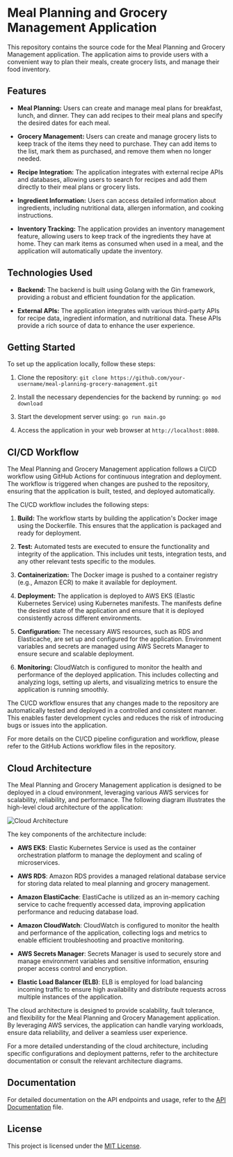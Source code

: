 # Meal Planning and Grocery Management Application

This repository contains the source code for the Meal Planning and Grocery Management application. The application aims to provide users with a convenient way to plan their meals, create grocery lists, and manage their food inventory.

## Features

- **Meal Planning:** Users can create and manage meal plans for breakfast, lunch, and dinner. They can add recipes to their meal plans and specify the desired dates for each meal.

- **Grocery Management:** Users can create and manage grocery lists to keep track of the items they need to purchase. They can add items to the list, mark them as purchased, and remove them when no longer needed.

- **Recipe Integration:** The application integrates with external recipe APIs and databases, allowing users to search for recipes and add them directly to their meal plans or grocery lists.

- **Ingredient Information:** Users can access detailed information about ingredients, including nutritional data, allergen information, and cooking instructions.

- **Inventory Tracking:** The application provides an inventory management feature, allowing users to keep track of the ingredients they have at home. They can mark items as consumed when used in a meal, and the application will automatically update the inventory.

## Technologies Used

- **Backend:** The backend is built using Golang with the Gin framework, providing a robust and efficient foundation for the application.

- **External APIs:** The application integrates with various third-party APIs for recipe data, ingredient information, and nutritional data. These APIs provide a rich source of data to enhance the user experience.

## Getting Started

To set up the application locally, follow these steps:

1. Clone the repository: `git clone https://github.com/your-username/meal-planning-grocery-management.git`

2. Install the necessary dependencies for the backend by running:
  ```go mod download```

3. Start the development server using:
  ```go run main.go```

4. Access the application in your web browser at `http://localhost:8080`.

## CI/CD Workflow

The Meal Planning and Grocery Management application follows a CI/CD workflow using GitHub Actions for continuous integration and deployment. The workflow is triggered when changes are pushed to the repository, ensuring that the application is built, tested, and deployed automatically.

The CI/CD workflow includes the following steps:

1. **Build:** The workflow starts by building the application's Docker image using the Dockerfile. This ensures that the application is packaged and ready for deployment.

2. **Test:** Automated tests are executed to ensure the functionality and integrity of the application. This includes unit tests, integration tests, and any other relevant tests specific to the modules.

3. **Containerization:** The Docker image is pushed to a container registry (e.g., Amazon ECR) to make it available for deployment.

4. **Deployment:** The application is deployed to AWS EKS (Elastic Kubernetes Service) using Kubernetes manifests. The manifests define the desired state of the application and ensure that it is deployed consistently across different environments.

5. **Configuration:** The necessary AWS resources, such as RDS and Elasticache, are set up and configured for the application. Environment variables and secrets are managed using AWS Secrets Manager to ensure secure and scalable deployment.

6. **Monitoring:** CloudWatch is configured to monitor the health and performance of the deployed application. This includes collecting and analyzing logs, setting up alerts, and visualizing metrics to ensure the application is running smoothly.

The CI/CD workflow ensures that any changes made to the repository are automatically tested and deployed in a controlled and consistent manner. This enables faster development cycles and reduces the risk of introducing bugs or issues into the application.

For more details on the CI/CD pipeline configuration and workflow, please refer to the GitHub Actions workflow files in the repository.

## Cloud Architecture

The Meal Planning and Grocery Management application is designed to be deployed in a cloud environment, leveraging various AWS services for scalability, reliability, and performance. The following diagram illustrates the high-level cloud architecture of the application:

![Cloud Architecture](path/to/cloud_architecture_diagram.png)

The key components of the architecture include:

- **AWS EKS**: Elastic Kubernetes Service is used as the container orchestration platform to manage the deployment and scaling of microservices.

- **AWS RDS**: Amazon RDS provides a managed relational database service for storing data related to meal planning and grocery management.

- **Amazon ElastiCache**: ElastiCache is utilized as an in-memory caching service to cache frequently accessed data, improving application performance and reducing database load.

- **Amazon CloudWatch**: CloudWatch is configured to monitor the health and performance of the application, collecting logs and metrics to enable efficient troubleshooting and proactive monitoring.

- **AWS Secrets Manager**: Secrets Manager is used to securely store and manage environment variables and sensitive information, ensuring proper access control and encryption.

- **Elastic Load Balancer (ELB)**: ELB is employed for load balancing incoming traffic to ensure high availability and distribute requests across multiple instances of the application.

The cloud architecture is designed to provide scalability, fault tolerance, and flexibility for the Meal Planning and Grocery Management application. By leveraging AWS services, the application can handle varying workloads, ensure data reliability, and deliver a seamless user experience.

For a more detailed understanding of the cloud architecture, including specific configurations and deployment patterns, refer to the architecture documentation or consult the relevant architecture diagrams.

## Documentation

For detailed documentation on the API endpoints and usage, refer to the [API Documentation](api-docs.md) file.

## License

This project is licensed under the [MIT License](LICENSE).
